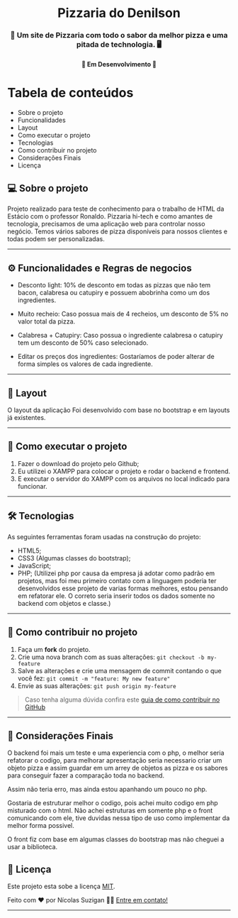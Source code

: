 
<h1 align="center">
      Pizzaria do Denilson
</h1>

<h3 align="center">
    🍕 Um site de Pizzaria com todo o sabor da melhor pizza e uma pitada de technologia. 🖥️
</h3>

<h4 align="center">
	🚧   Em Desenvolvimento 🚧
</h4>

Tabela de conteúdos
=================
<!--ts-->
   * Sobre o projeto
   * Funcionalidades
   * Layout
   * Como executar o projeto
   * Tecnologias
   * Como contribuir no projeto
   * Considerações Finais
   * Licença
   
<!--te-->


## 💻 Sobre o projeto
  Projeto realizado para teste de conhecimento para o trabalho de HTML da Estácio com o professor Ronaldo.
  Pizzaria hi-tech e como amantes de tecnologia, precisamos de uma aplicação web para controlar nosso negócio. Temos vários sabores de pizza disponíveis para nossos clientes e todas podem ser personalizadas.

---

## ⚙️ Funcionalidades e Regras de negocios

 - Desconto light: 10% de desconto em todas as pizzas que não tem bacon, calabresa ou catupiry e possuem abobrinha como um dos ingredientes.

- Muito recheio: Caso possua mais de 4 recheios, um desconto de 5% no valor total da pizza.

- Calabresa + Catupiry: Caso possua o ingrediente calabresa o catupiry tem um desconto de 50% caso selecionado. 

- Editar os preços dos ingredientes: Gostaríamos de poder alterar de forma simples os valores de cada ingrediente.



---

## 🎨 Layout

O layout da aplicação Foi desenvolvido com base no bootstrap e em layouts já existentes.


---

## 🚀 Como executar o projeto

  1. Fazer o download do projeto pelo Github;
  2. Eu utilizei o XAMPP para colocar o projeto e rodar o backend e frontend.
  3. E executar o servidor do XAMPP com os arquivos no local indicado para funcionar.

---

## 🛠 Tecnologias

As seguintes ferramentas foram usadas na construção do projeto: 

- HTML5;
- CSS3 (Algumas classes do bootstrap);
- JavaScript;
- PHP; (Utilizei php por causa da empresa já adotar como padrão em projetos, mas foi meu primeiro contato com a linguagem poderia ter desenvolvidos esse projeto de varias formas melhores, estou pensando em refatorar ele. O correto seria inserir todos os dados somente no backend com objetos e classe.)

---

## 💪 Como contribuir no projeto

1. Faça um **fork** do projeto.
2. Crie uma nova branch com as suas alterações: `git checkout -b my-feature`
3. Salve as alterações e crie uma mensagem de commit contando o que você fez: `git commit -m "feature: My new feature"`
4. Envie as suas alterações: `git push origin my-feature`
> Caso tenha alguma dúvida confira este [guia de como contribuir no GitHub](./CONTRIBUTING.md)

---

## 📝 Considerações Finais
  O backend foi mais um teste e uma experiencia com o php, o melhor seria refatorar o codigo, para melhorar apresentação seria necessario criar um objeto pizza e assim guardar  em um arrey de objetos as pizza e os sabores para conseguir fazer a comparação toda no backend.

  Assim não teria erro, mas ainda estou apanhando um pouco no php.

  Gostaria de estruturar melhor o codigo, pois achei muito codigo em php misturado com o html. Não achei estruturas em somente php e o front comunicando com ele, tive duvidas nessa tipo de uso como implementar da melhor forma possivel.

  O front fiz com base em algumas classes do bootstrap mas não cheguei a usar a biblioteca.



## 📝 Licença

Este projeto esta sobe a licença [MIT](./LICENSE).

Feito com ❤️ por Nícolas Suzigan 👋🏽 [Entre em contato!](https://www.linkedin.com/in/nicolassuzigan/)

---
